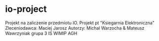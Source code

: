 io-project
==========

Projekt na zaliczenie przedmiotu IO.
Projekt pt "Ksiegarnia Elektroniczna"
Zleceniodawca: Maciej Jarosz
Autorzy: Michal Warzocha & Mateusz Wawrzyniak
grupa 3 IS WIMIP AGH 

